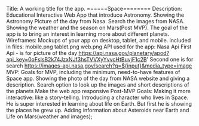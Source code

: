 Title: A working title for the app. ======Space========
Description: Educational Interactive Web App that introduce Astronomy. Showing the Astronomy Picture of the day from Nasa. Search the images from NASA. Showing the weather and the season on Mars(Post MVP). The goal of the app is to bring an interest in learning more about different planets. 
Wireframes: Mockups of your app on desktop, tablet, and mobile.
included in files: mobile.png tablet.png web.png
API used for the app: Nasa Api
First Api - is for picture of the day
https://api.nasa.gov/planetary/apod?api_key=0oFslsB2k74JzxNJf3hsTVVXyYvvcHtBuvjF1c2B'
Second one is for search
https://images-api.nasa.gov/search?q=${input}&media_type=image
MVP: Goals for MVP, including the minimum, need-to-have features of Space app.
Showing the photo of the day from NASA website and giving a description.
Search option to look up the images and short descriptions of the planets
Make the web app responsive
Post-MVP Goals:
Making it more interactive: like a story-telling. Introducing a character who lives in Space. He is super interested in learning about life on Earth. But first he is showing the places he grew up. Adding information about Asteroids near Earth and Life on Mars(weather and images);
